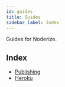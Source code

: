 ```yaml
---
id: guides
title: Guides
sidebar_label: Index
---
```


Guides for Noderize.

## Index

* [Publishing](guides-publishing.md)
* [Heroku](guides-heroku.md)

